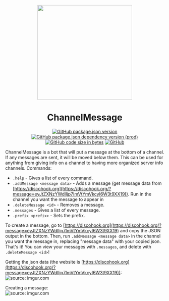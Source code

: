 <p align="center">
<img src="https://i.imgur.com/YE0mYLs.png" width="300px"/>
</p>
<h1 align="center">ChannelMessage</h1>
<p align="center">
<a href="https://github.com/PintTheDragon/ChannelMessage"><img alt="GitHub package.json version" src="https://img.shields.io/github/package-json/v/PintTheDragon/ChannelMessage"></a>
<a href="https://discord.js.org"><img alt="GitHub package.json dependency version (prod)" src="https://img.shields.io/github/package-json/dependency-version/PintTheDragon/ChannelMessage/discord.js"></a>
<a href="https://github.com/PintTheDragon/ChannelMessage"><img alt="GitHub code size in bytes" src="https://img.shields.io/github/languages/code-size/PintTheDragon/ChannelMessage"></a>
<a href="https://github.com/PintTheDragon/ChannelMessage"><img alt="GitHub" src="https://img.shields.io/github/license/PintTheDragon/ChannelMessage"></a>
</p>

ChannelMessage is a bot that will put a message at the bottom of a channel. If any messages are sent, it will be moved below them. This can be used for anything from giving info on a channel to having more organized server info channels. Commands:

*   `.help` - Gives a list of every command.
*   `.addMessage <message data>` - Adds a message (get message data from [https://discohook.org](https://discohook.org/?message=eyJtZXNzYWdlIjp7ImVtYmVkcyI6W3t9XX19)). Run in the channel you want the message to appear in
*   `.deleteMessage <id>` - Removes a message.
*   `.messages` - Gives a list of every message.
*   `.prefix <prefix>` - Sets the prefix.

To create a message, go to [https://discohook.org](https://discohook.org/?message=eyJtZXNzYWdlIjp7ImVtYmVkcyI6W3t9XX19) and copy the JSON output in the bottom. Then, run `.addMessage <message data>` in the channel you want the message in, replacing "message data" with your copied json. That's it! You can view your messages with `.messages`, and delete with `.deleteMessage <id>`!
  
Getting the json data (the website is [https://discohook.org](https://discohook.org/?message=eyJtZXNzYWdlIjp7ImVtYmVkcyI6W3t9XX19)):  
![](https://i.imgur.com/N0Y5z1P.gif "source: imgur.com") 

Creating a message:  
![](https://i.imgur.com/VmFYUlc.gif "source: imgur.com")
